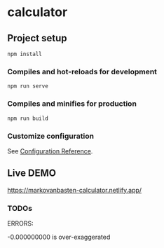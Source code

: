 # calculator

## Project setup
```
npm install
```

### Compiles and hot-reloads for development
```
npm run serve
```

### Compiles and minifies for production
```
npm run build
```

### Customize configuration
See [Configuration Reference](https://cli.vuejs.org/config/).

## Live DEMO
https://markovanbasten-calculator.netlify.app/

### TODOs

ERRORS:

-0.000000000 is over-exaggerated
